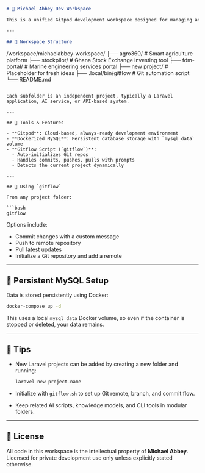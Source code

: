 

```markdown
# 💼 Michael Abbey Dev Workspace

This is a unified Gitpod development workspace designed for managing and building multiple Laravel and AI-based projects efficiently.

---

## 📁 Workspace Structure

```

/workspace/michaelabbey-workspace/
├── agro360/            # Smart agriculture platform
├── stockpilot/         # Ghana Stock Exchange investing tool
├── fdm-portal/         # Marine engineering services portal
├── new project/        # Placeholder for fresh ideas
├── .local/bin/gitflow  # Git automation script
└── README.md

````

Each subfolder is an independent project, typically a Laravel application, AI service, or API-based system.

---

## 🔧 Tools & Features

- **Gitpod**: Cloud-based, always-ready development environment
- **Dockerized MySQL**: Persistent database storage with `mysql_data` volume
- **Gitflow Script (`gitflow`)**:
  - Auto-initializes Git repos
  - Handles commits, pushes, pulls with prompts
  - Detects the current project dynamically

---

## 🚀 Using `gitflow`

From any project folder:

```bash
gitflow
````

Options include:

* Commit changes with a custom message
* Push to remote repository
* Pull latest updates
* Initialize a Git repository and add a remote

---

## 🐳 Persistent MySQL Setup

Data is stored persistently using Docker:

```bash
docker-compose up -d
```

This uses a local `mysql_data` Docker volume, so even if the container is stopped or deleted, your data remains.

---

## 🧠 Tips

* New Laravel projects can be added by creating a new folder and running:

  ```bash
  laravel new project-name
  ```
* Initialize with `gitflow.sh` to set up Git remote, branch, and commit flow.
* Keep related AI scripts, knowledge models, and CLI tools in modular folders.

---

## 📜 License

All code in this workspace is the intellectual property of **Michael Abbey**. Licensed for private development use only unless explicitly stated otherwise.

```

